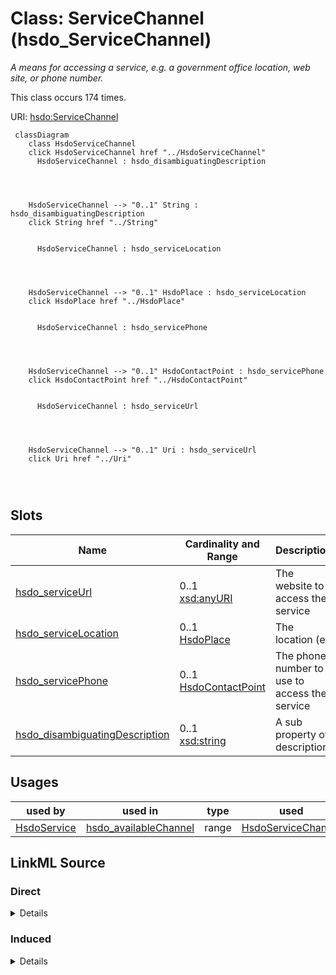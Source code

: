 

# Class: ServiceChannel (hsdo_ServiceChannel)


_A means for accessing a service, e.g. a government office location, web site, or phone number._






This class occurs 174 times.


URI: [hsdo:ServiceChannel](http://schema.org/ServiceChannel)






```mermaid
 classDiagram
    class HsdoServiceChannel
    click HsdoServiceChannel href "../HsdoServiceChannel"
      HsdoServiceChannel : hsdo_disambiguatingDescription
        
          
    
    
    HsdoServiceChannel --> "0..1" String : hsdo_disambiguatingDescription
    click String href "../String"

        
      HsdoServiceChannel : hsdo_serviceLocation
        
          
    
    
    HsdoServiceChannel --> "0..1" HsdoPlace : hsdo_serviceLocation
    click HsdoPlace href "../HsdoPlace"

        
      HsdoServiceChannel : hsdo_servicePhone
        
          
    
    
    HsdoServiceChannel --> "0..1" HsdoContactPoint : hsdo_servicePhone
    click HsdoContactPoint href "../HsdoContactPoint"

        
      HsdoServiceChannel : hsdo_serviceUrl
        
          
    
    
    HsdoServiceChannel --> "0..1" Uri : hsdo_serviceUrl
    click Uri href "../Uri"

        
      
```




<!-- no inheritance hierarchy -->


## Slots

| Name | Cardinality and Range | Description | Inheritance | Occurrences |
| ---  | --- | --- | --- | --- |
| [hsdo_serviceUrl](../slots/hsdo_serviceUrl.md) | 0..1 <br/> [xsd:anyURI](http://www.w3.org/2001/XMLSchema#anyURI) | The website to access the service <br/>  | direct | 188 |
| [hsdo_serviceLocation](../slots/hsdo_serviceLocation.md) | 0..1 <br/> [HsdoPlace](../classes/HsdoPlace.md) | The location (e <br/>  | direct | 87 |
| [hsdo_servicePhone](../slots/hsdo_servicePhone.md) | 0..1 <br/> [HsdoContactPoint](../classes/HsdoContactPoint.md) | The phone number to use to access the service <br/>  | direct | 87 |
| [hsdo_disambiguatingDescription](../slots/hsdo_disambiguatingDescription.md) | 0..1 <br/> [xsd:string](http://www.w3.org/2001/XMLSchema#string) | A sub property of description <br/>  | direct | 174 |





## Usages

| used by | used in | type | used |
| ---  | --- | --- | --- |
| [HsdoService](../classes/HsdoService.md) | [hsdo_availableChannel](../slots/hsdo_availableChannel.md) | range | [HsdoServiceChannel](../classes/HsdoServiceChannel.md) |











## LinkML Source

<!-- TODO: investigate https://stackoverflow.com/questions/37606292/how-to-create-tabbed-code-blocks-in-mkdocs-or-sphinx -->

### Direct

<details>

```yaml
name: hsdo_ServiceChannel
conforms_to: No schema conformance document specified
annotations:
  count:
    tag: count
    value: 174
description: A means for accessing a service, e.g. a government office location, web
  site, or phone number.
title: ServiceChannel
from_schema: dream-kg
rank: 1000
slots:
- hsdo_serviceUrl
- hsdo_serviceLocation
- hsdo_servicePhone
- hsdo_disambiguatingDescription
slot_usage:
  hsdo_disambiguatingDescription:
    name: hsdo_disambiguatingDescription
    annotations:
      string:
        tag: string
        value: 174
  hsdo_serviceLocation:
    name: hsdo_serviceLocation
    annotations:
      hsdo_Place:
        tag: hsdo_Place
        value: 87
  hsdo_servicePhone:
    name: hsdo_servicePhone
    annotations:
      hsdo_ContactPoint:
        tag: hsdo_ContactPoint
        value: 87
  hsdo_serviceUrl:
    name: hsdo_serviceUrl
    annotations:
      uri:
        tag: uri
        value: 188
class_uri: hsdo:ServiceChannel

```
</details>

### Induced

<details>

```yaml
name: hsdo_ServiceChannel
conforms_to: No schema conformance document specified
annotations:
  count:
    tag: count
    value: 174
description: A means for accessing a service, e.g. a government office location, web
  site, or phone number.
title: ServiceChannel
from_schema: dream-kg
rank: 1000
slot_usage:
  hsdo_disambiguatingDescription:
    name: hsdo_disambiguatingDescription
    annotations:
      string:
        tag: string
        value: 174
  hsdo_serviceLocation:
    name: hsdo_serviceLocation
    annotations:
      hsdo_Place:
        tag: hsdo_Place
        value: 87
  hsdo_servicePhone:
    name: hsdo_servicePhone
    annotations:
      hsdo_ContactPoint:
        tag: hsdo_ContactPoint
        value: 87
  hsdo_serviceUrl:
    name: hsdo_serviceUrl
    annotations:
      uri:
        tag: uri
        value: 188
attributes:
  hsdo_serviceUrl:
    name: hsdo_serviceUrl
    annotations:
      uri:
        tag: uri
        value: 188
    description: The website to access the service.
    title: serviceUrl
    examples:
    - description: hsdo_ServiceChannel→uri
      object:
        example_object: https://www.auntbertha.com//catholic-social-services-of-the-archdiocese-of-philadelphia---saint-john%2527s-hospice-%2528sjh%2529--philadelphia-pa--good-shepherd/5922109384294400?postal=19102
        example_object_type: uri
        example_predicate: hsdo:serviceUrl
        example_subject: dreamkg:service/channel/AB-5922109384294400
        example_subject_type: hsdo_ServiceChannel
    from_schema: dream-kg
    rank: 1000
    slot_uri: hsdo:serviceUrl
    alias: hsdo_serviceUrl
    owner: hsdo_ServiceChannel
    domain_of:
    - hsdo_ServiceChannel
    range: uri
  hsdo_serviceLocation:
    name: hsdo_serviceLocation
    annotations:
      hsdo_Place:
        tag: hsdo_Place
        value: 87
    description: The location (e.g. civic structure, local business, etc.) where a
      person can go to access the service.
    title: serviceLocation
    examples:
    - description: hsdo_ServiceChannel→hsdo_Place
      object:
        example_object: dreamkg:service/location/6354456388829184
        example_object_type: hsdo_Place
        example_predicate: hsdo:serviceLocation
        example_subject: dreamkg:service/channel/P-6354456388829184
        example_subject_type: hsdo_ServiceChannel
    from_schema: dream-kg
    rank: 1000
    slot_uri: hsdo:serviceLocation
    alias: hsdo_serviceLocation
    owner: hsdo_ServiceChannel
    domain_of:
    - hsdo_ServiceChannel
    range: hsdo_Place
  hsdo_servicePhone:
    name: hsdo_servicePhone
    annotations:
      hsdo_ContactPoint:
        tag: hsdo_ContactPoint
        value: 87
    description: The phone number to use to access the service.
    title: servicePhone
    examples:
    - description: hsdo_ServiceChannel→hsdo_ContactPoint
      object:
        example_object: dreamkg:service/phone/6354456388829184
        example_object_type: hsdo_ContactPoint
        example_predicate: hsdo:servicePhone
        example_subject: dreamkg:service/channel/P-6354456388829184
        example_subject_type: hsdo_ServiceChannel
    from_schema: dream-kg
    rank: 1000
    slot_uri: hsdo:servicePhone
    alias: hsdo_servicePhone
    owner: hsdo_ServiceChannel
    domain_of:
    - hsdo_ServiceChannel
    range: hsdo_ContactPoint
  hsdo_disambiguatingDescription:
    name: hsdo_disambiguatingDescription
    annotations:
      string:
        tag: string
        value: 174
    description: A sub property of description. A short description of the item used
      to disambiguate from other, similar items. Information from other properties
      (in particular, name) may be necessary for the description to be useful for
      disambiguation.
    title: disambiguatingDescription
    examples:
    - description: hsdo_ServiceChannel→string
      object:
        example_object: Aunt Bertha
        example_object_type: string
        example_predicate: hsdo:disambiguatingDescription
        example_subject: dreamkg:service/channel/AB-5922109384294400
        example_subject_type: hsdo_ServiceChannel
    from_schema: dream-kg
    rank: 1000
    slot_uri: hsdo:disambiguatingDescription
    alias: hsdo_disambiguatingDescription
    owner: hsdo_ServiceChannel
    domain_of:
    - hsdo_ServiceChannel
    range: string
class_uri: hsdo:ServiceChannel

```
</details>